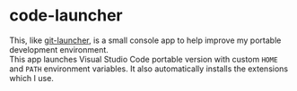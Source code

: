 # code-launcher

This, like [git-launcher](https://loganator956.github.io/git-launcher), is a small console app to help improve my portable development environment.  
This app launches Visual Studio Code portable version with custom `HOME` and `PATH` environment variables. It also automatically installs the extensions which I use.
